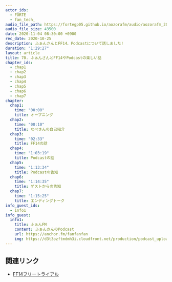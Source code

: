 ```yaml
---
actor_ids:
  - FORTE
  - fan_tech_
audio_file_path: https://fortegp05.github.io/aozorafm/audio/aozorafm_20201104_01.mp3
audio_file_size: 43500
date: 2020-11-04 08:30:00 +0900
rec_date: 2020-10-25
description: ふぁんさんとFF14、Podcastについて話しました!
duration: "1:29:27"
layout: article
title: 70. ふぁんさんとFF14やPodcastの楽しい話
chapter_ids:
  - chap1
  - chap2
  - chap3
  - chap4
  - chap5
  - chap6
  - chap7
chapter:
  chap1:
    time: "00:00"
    title: オープニング
  chap2:
    time: "00:10"
    title: なべさんの自己紹介
  chap3:
    time: "02:33"
    title: FF14の話
  chap4:
    time: "1:03:19"
    title: Podcastの話
  chap5:
    time: "1:13:34"
    title: Podcastの告知
  chap6:
    time: "1:14:35"
    title: ゲストからの告知
  chap7:
    time: "1:15:25"
    title: エンディングトーク
info_guest_ids:
  - info1
info_guest:
  info1:
    title: ふぁんFM
    content: ふぁんさんのPodcast
    url: https://anchor.fm/fanfanfan
    img: https://d3t3ozftmdmh3i.cloudfront.net/production/podcast_uploaded_nologo400/2874320/2874320-1603646355276-1bbd5fa073bc9.jpg
---
```


## 関連リンク
- [FF14フリートライアル](https://www.finalfantasyxiv.com/freetrial/freestyleart/)
